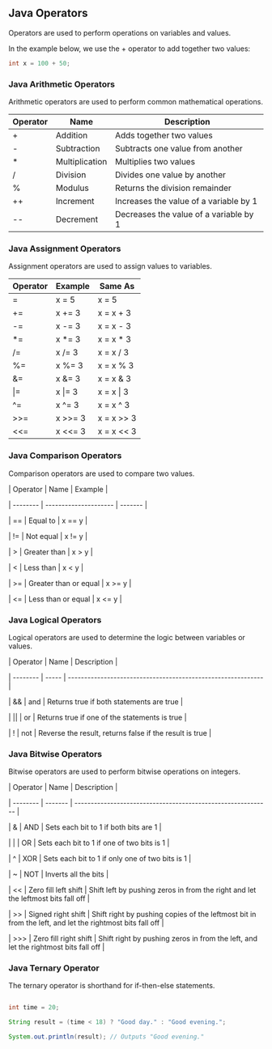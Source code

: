
## Java Operators

Operators are used to perform operations on variables and values.

In the example below, we use the + operator to add together two values:

```java
int x = 100 + 50;
```

### Java Arithmetic Operators

Arithmetic operators are used to perform common mathematical operations.

| Operator | Name          | Description                                                  |
| -------- | ------------- | ------------------------------------------------------------ |
| +        | Addition      | Adds together two values                                     |
| -        | Subtraction   | Subtracts one value from another                             |
| *        | Multiplication| Multiplies two values                                        |
| /        | Division      | Divides one value by another                                 |
| %        | Modulus       | Returns the division remainder                               |
| ++       | Increment     | Increases the value of a variable by 1                       |
| --       | Decrement     | Decreases the value of a variable by 1                       |

### Java Assignment Operators

Assignment operators are used to assign values to variables.

| Operator | Example | Same As     |
| -------- | ------- | ----------- |
| =        | x = 5   | x = 5       |
| +=       | x += 3  | x = x + 3   |
| -=       | x -= 3  | x = x - 3   |
| *=       | x *= 3  | x = x * 3   |
| /=       | x /= 3  | x = x / 3   |
| %=       | x %= 3  | x = x % 3   |
| &=       | x &= 3  | x = x & 3   |
| \|=      | x \|= 3 | x = x \| 3  |
| ^=       | x ^= 3  | x = x ^ 3   |
| >>=      | x >>= 3 | x = x >> 3  |
| <<=      | x <<= 3 | x = x << 3  |

### Java Comparison Operators

Comparison operators are used to compare two values.

| Operator | Name                  | Example |

| -------- | --------------------- | ------- |

| ==       | Equal to              | x == y  |

| !=       | Not equal             | x != y  |

| >        | Greater than          | x > y   |

| <        | Less than             | x < y   |

| >=       | Greater than or equal | x >= y  |

| <=       | Less than or equal    | x <= y  |

### Java Logical Operators

Logical operators are used to determine the logic between variables or values.

| Operator | Name  | Description                                                  |

| -------- | ----- | ------------------------------------------------------------ |

| &&       | and   | Returns true if both statements are true                     |

| \|\|     | or    | Returns true if one of the statements is true                |

| !        | not   | Reverse the result, returns false if the result is true      |

### Java Bitwise Operators

Bitwise operators are used to perform bitwise operations on integers.

| Operator | Name    | Description                                                  |

| -------- | ------- | ------------------------------------------------------------ |

| &        | AND     | Sets each bit to 1 if both bits are 1                        |

| \|       | OR      | Sets each bit to 1 if one of two bits is 1                   |

| ^        | XOR     | Sets each bit to 1 if only one of two bits is 1              |

| ~        | NOT     | Inverts all the bits                                        |

| <<       | Zero fill left shift | Shift left by pushing zeros in from the right and let the leftmost bits fall off |

| >>       | Signed right shift | Shift right by pushing copies of the leftmost bit in from the left, and let the rightmost bits fall off |

| >>>      | Zero fill right shift | Shift right by pushing zeros in from the left, and let the rightmost bits fall off |

### Java Ternary Operator

The ternary operator is shorthand for if-then-else statements.

```java

int time = 20;

String result = (time < 18) ? "Good day." : "Good evening.";

System.out.println(result); // Outputs "Good evening."
```
